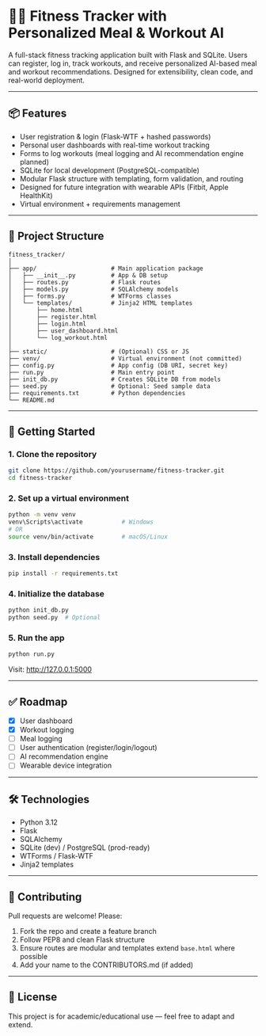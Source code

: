 # 🏋️‍♂️ Fitness Tracker with Personalized Meal & Workout AI

A full-stack fitness tracking application built with Flask and SQLite. Users can register, log in, track workouts, and receive personalized AI-based meal and workout recommendations. Designed for extensibility, clean code, and real-world deployment.

---

## 📦 Features

- User registration & login (Flask-WTF + hashed passwords)
- Personal user dashboards with real-time workout tracking
- Forms to log workouts (meal logging and AI recommendation engine planned)
- SQLite for local development (PostgreSQL-compatible)
- Modular Flask structure with templating, form validation, and routing
- Designed for future integration with wearable APIs (Fitbit, Apple HealthKit)
- Virtual environment + requirements management

---

## 📁 Project Structure

```
fitness_tracker/
│
├── app/                     # Main application package
│   ├── __init__.py          # App & DB setup
│   ├── routes.py            # Flask routes
│   ├── models.py            # SQLAlchemy models
│   ├── forms.py             # WTForms classes
│   └── templates/           # Jinja2 HTML templates
│       ├── home.html
│       ├── register.html
│       ├── login.html
│       ├── user_dashboard.html
│       └── log_workout.html
│
├── static/                  # (Optional) CSS or JS
├── venv/                    # Virtual environment (not committed)
├── config.py                # App config (DB URI, secret key)
├── run.py                   # Main entry point
├── init_db.py               # Creates SQLite DB from models
├── seed.py                  # Optional: Seed sample data
├── requirements.txt         # Python dependencies
└── README.md
```

---

## 🚀 Getting Started

### 1. Clone the repository
```bash
git clone https://github.com/yourusername/fitness-tracker.git
cd fitness-tracker
```

### 2. Set up a virtual environment
```bash
python -m venv venv
venv\Scripts\activate           # Windows
# OR
source venv/bin/activate        # macOS/Linux
```

### 3. Install dependencies
```bash
pip install -r requirements.txt
```

### 4. Initialize the database
```bash
python init_db.py
python seed.py  # Optional
```

### 5. Run the app
```bash
python run.py
```

Visit: http://127.0.0.1:5000

---

## ✅ Roadmap

- [x] User dashboard
- [x] Workout logging
- [ ] Meal logging
- [ ] User authentication (register/login/logout)
- [ ] AI recommendation engine
- [ ] Wearable device integration

---

## 🛠 Technologies

- Python 3.12
- Flask
- SQLAlchemy
- SQLite (dev) / PostgreSQL (prod-ready)
- WTForms / Flask-WTF
- Jinja2 templates

---

## 🤝 Contributing

Pull requests are welcome! Please:
1. Fork the repo and create a feature branch
2. Follow PEP8 and clean Flask structure
3. Ensure routes are modular and templates extend `base.html` where possible
4. Add your name to the CONTRIBUTORS.md (if added)

---

## 📃 License

This project is for academic/educational use — feel free to adapt and extend.
